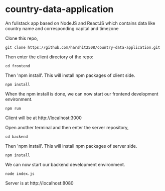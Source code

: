# country-data-application
An fullstack app based on NodeJS and ReactJS which contains data like country name and corresponding capital and timezone

Clone this repo,
```
git clone https://github.com/harshit2508/country-data-application.git
```
Then enter the client directory of the repo:
```
cd frontend 
```
Then 'npm install'. This will install npm packages of client side.
```
npm install 
```
When the npm install is done, we can now start our frontend development environment.
```
npm run 
```
Client will be at http://localhost:3000

Open another terminal and then enter the server repository,
```
cd backend 
```
Then 'npm install'. This will install npm packages of server side.
```
npm install 
```
We can now start our backend development environment.
```
node index.js 
```
Server is at http://localhost:8080
